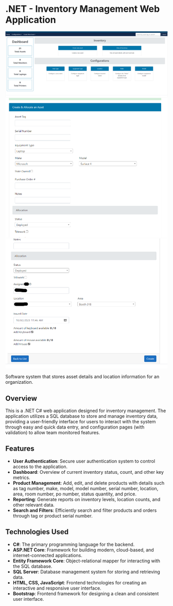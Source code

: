 # .NET - Inventory Management Web Application
![Application Screenshot](./new-folder/Screenshot_1.png) ![Application Screenshot](./new-folder/Screenshot_2.png)
![Application Screenshot](./new-folder/Screenshot_3.png)


Software system that stores asset details and location information for an organization. 

## Overview

This is a .NET C# web application designed for inventory management. The application utilizes a SQL database to store and manage inventory data, providing a user-friendly interface for users to interact with the system through easy and quick data entry, and configuration pages (with validation) to allow team monitored features. 

## Features

- **User Authentication**: Secure user authentication system to control access to the application.
- **Dashboard**: Overview of current inventory status, count, and other key metrics.
- **Product Management**: Add, edit, and delete products with details such as tag number, make, model, model number, serial number, location, area, room number, po number, status quantity, and price.
- **Reporting**: Generate reports on inventory levels, location counts, and other relevant data.
- **Search and Filters**: Efficiently search and filter products and orders through tag or product serial number.

## Technologies Used

- **C#**: The primary programming language for the backend.
- **ASP.NET Core**: Framework for building modern, cloud-based, and internet-connected applications.
- **Entity Framework Core**: Object-relational mapper for interacting with the SQL database.
- **SQL Server**: Database management system for storing and retrieving data.
- **HTML, CSS, JavaScript**: Frontend technologies for creating an interactive and responsive user interface.
- **Bootstrap**: Frontend framework for designing a clean and consistent user interface.

